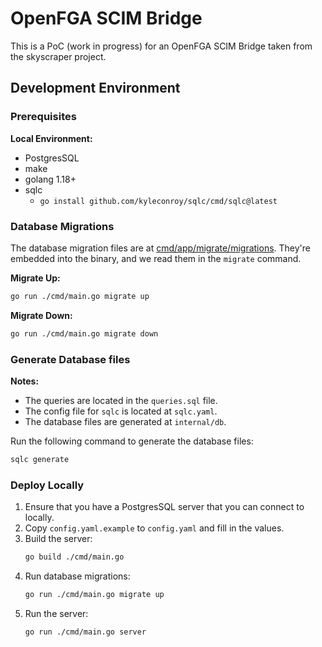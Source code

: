 # OpenFGA SCIM Bridge

This is a PoC (work in progress) for an OpenFGA SCIM Bridge taken from the skyscraper project.

## Development Environment

### Prerequisites

**Local Environment:**

* PostgresSQL
* make
* golang 1.18+
* sqlc
   * `go install github.com/kyleconroy/sqlc/cmd/sqlc@latest`

### Database Migrations

The database migration files are at [cmd/app/migrate/migrations](cmd/app/migrate/migrations). They're embedded into the binary, and we read them in the `migrate` command.

**Migrate Up:**
```bash
go run ./cmd/main.go migrate up
```

**Migrate Down:**
```bash
go run ./cmd/main.go migrate down
```

### Generate Database files

**Notes:**

* The queries are located in the `queries.sql` file.
* The config file for `sqlc` is located at `sqlc.yaml`.
* The database files are generated at `internal/db`.

Run the following command to generate the database files:

```bash
sqlc generate
```

### Deploy Locally

1. Ensure that you have a PostgresSQL server that you can connect to locally.
2. Copy `config.yaml.example` to `config.yaml` and fill in the values.
3. Build the server:
   ```bash
   go build ./cmd/main.go
   ```
4. Run database migrations:
   ```bash
   go run ./cmd/main.go migrate up
   ```
5. Run the server:
   ```bash
   go run ./cmd/main.go server
   ```
